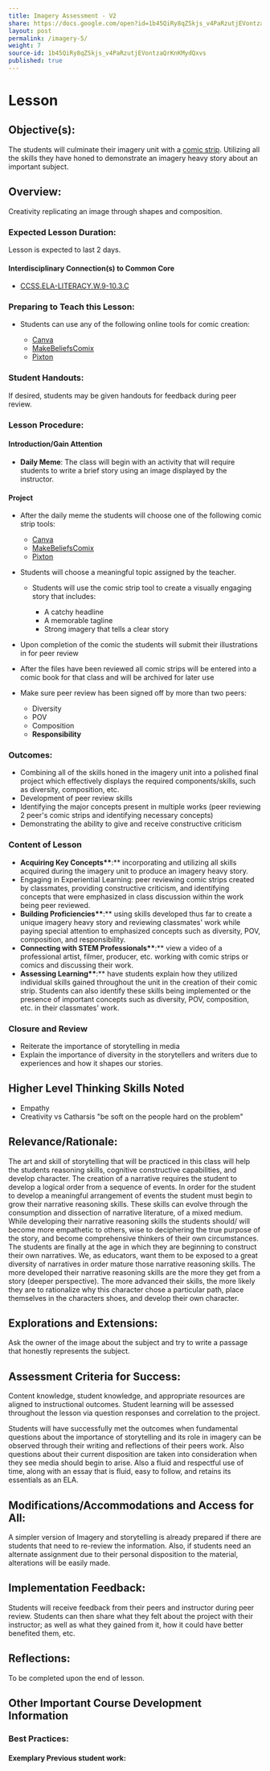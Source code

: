 ```yaml
---
title: Imagery Assessment - V2
share: https://docs.google.com/open?id=1b45QiRy8qZSkjs_v4PaRzutjEVontzaQrKnKMydQxvs
layout: post
permalink: /imagery-5/
weight: 7
source-id: 1b45QiRy8qZSkjs_v4PaRzutjEVontzaQrKnKMydQxvs
published: true
---
```

# Lesson

## Objective(s):

The students will culminate their imagery unit with a [comic strip](https://www.pixton.com/welcome). Utilizing all the skills they have honed to demonstrate an imagery heavy story about an important subject.

## Overview:

Creativity replicating an image through shapes and composition.

### Expected Lesson Duration:

Lesson is expected to last 2 days.

#### Interdisciplinary Connection(s) to Common Core

* <a href = "http://www.corestandards.org/ELA-Literacy/W/9-10/3/c/" target="_blank">CCSS.ELA-LITERACY.W.9-10.3.C</a>

### Preparing to Teach this Lesson:

* S﻿tudents can use any of the following online tools for comic creation:[](https://chromebooks.pixton.com/schools/login)

  * [C﻿anva](https://www.canva.com/create/comic-strips/)
  * [M﻿akeBeliefsComix](https://makebeliefscomix.com/)
  * [P﻿ixton](http://pixton.com)

  [](https://chromebooks.pixton.com/schools/login)

### Student Handouts:

If desired, students may be given handouts for feedback during peer review.

### Lesson Procedure:

#### Introduction/Gain Attention

* **Daily Meme**: The class will begin with an activity that will require students to write a brief story using an image displayed by the instructor.

#### Project

* After the daily meme the students will choose one of the following comic strip tools:

  * [C﻿anva](https://www.canva.com/create/comic-strips/)
  * [M﻿akeBeliefsComix](https://makebeliefscomix.com/)
  * [P﻿ixton](http://pixton.com)
* Students will choose a meaningful topic assigned by the teacher.

  * Students will use the comic strip tool to create a visually engaging story that includes:

    * A catchy headline
    * A memorable tagline
    * Strong imagery that tells a clear story
* Upon completion of the comic the students will submit their illustrations in for peer review
* After the files have been reviewed all comic strips will be entered into a comic book for that class and will be archived for later use
* Make sure peer review has been signed off by more than two peers:

  * Diversity
  * POV
  * Composition
  * **Responsibility**

### Outcomes:

* Combining all of the skills honed in the imagery unit into a polished final project which effectively displays the required components/skills, such as diversity, composition, etc.
* Development of peer review skills
* Identifying the major concepts present in multiple works (peer reviewing 2 peer's comic strips and identifying necessary concepts)
* Demonstrating the ability to give and receive constructive criticism

### Content of Lesson

* **Acquiring Key Concepts\*\***:\*\* incorporating and utilizing all skills acquired during the imagery unit to produce an imagery heavy story.
* Engaging in Experiential Learning: peer reviewing comic strips created by classmates, providing constructive criticism, and identifying concepts that were emphasized in class discussion within the work being peer reviewed.
* **Building Proficiencies\*\***:\*\* using skills developed thus far to create a unique imagery heavy story and reviewing classmates' work while paying special attention to emphasized concepts such as diversity, POV, composition, and responsibility.
* **Connecting with STEM Professionals\*\***:\*\* view a video of a professional artist, filmer, producer, etc. working with comic strips or comics and discussing their work.
* **Assessing Learning\*\***:\*\* have students explain how they utilized individual skills gained throughout the unit in the creation of their comic strip. Students can also identify these skills being implemented or the presence of important concepts such as diversity, POV, composition, etc. in their classmates' work.

### Closure and Review

* Reiterate the importance of storytelling in media
* Explain the importance of diversity in the storytellers and writers due to experiences and how it shapes our stories.

## Higher Level Thinking Skills Noted

* Empathy
* Creativity vs Catharsis "be soft on the people hard on the problem"

## Relevance/Rationale:

The art and skill of storytelling that will be practiced in this class will help the students reasoning skills, cognitive constructive capabilities, and develop character. The creation of a narrative requires the student to develop a logical order from a sequence of events. In order for the student to develop a meaningful arrangement of events the student must begin to grow their narrative reasoning skills. These skills can evolve through the consumption and dissection of narrative literature, of a mixed medium. While developing their narrative reasoning skills the students should/ will become more empathetic to others, wise to deciphering the true purpose of the story, and become comprehensive thinkers of their own circumstances. The students are finally at the age in which they are beginning to construct their own narratives. We, as educators, want them to be exposed to a great diversity of narratives in order mature those narrative reasoning skills. The more developed their narrative reasoning skills are the more they get from a story (deeper perspective). The more advanced their skills, the more likely they are to rationalize why this character chose a particular path, place themselves in the characters shoes, and develop their own character.

## Explorations and Extensions:

Ask the owner of the image about the subject and try to write a passage that honestly represents the subject.

## Assessment Criteria for Success:

Content knowledge, student knowledge, and appropriate resources are aligned to instructional outcomes. Student learning will be assessed throughout the lesson via question responses and correlation to the project.

Students will have successfully met the outcomes when fundamental questions about the importance of storytelling and its role in imagery can be observed through their writing and reflections of their peers work. Also questions about their current disposition are taken into consideration when they see media should begin to arise. Also a fluid and respectful use of time, along with an essay that is fluid, easy to follow, and retains its essentials as an ELA.

## Modifications/Accommodations and Access for All:

A simpler version of Imagery and storytelling is already prepared if there are students that need to re-review the information. Also, if students need an alternate assignment due to their personal disposition to the material, alterations will be easily made.

## Implementation Feedback:

Students will receive feedback from their peers and instructor during peer review. Students can then share what they felt about the project with their instructor; as well as what they gained from it, how it could have better benefited them, etc.

## Reflections:

To be completed upon the end of lesson.

## Other Important Course Development Information

### Best Practices:

#### Exemplary Previous student work: